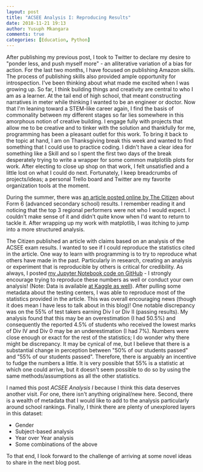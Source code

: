 ```yaml
---
layout: post
title: "ACSEE Analysis I: Reproducing Results"
date: 2018-11-21 19:13
author: Yusuph Mkangara
comments: true
categories: [Education, Python]
---
```

After publishing my previous post, I took to Twitter to declare my desire to "ponder less, and push myself more" - an alliterative variation of a bias for action. For the last two months, I have focused on publishing Amazon skills. The process of publishing skills also provided ample opportunity for introspection. I've been thinking about what made me excited when I was growing up. So far, I think building things and creativity are central to who I am as a learner. At the tail end of high school, that meant constructing narratives in meter while thinking I wanted to be an engineer or doctor. Now that I'm leaning toward a STEM-like career again, I find the basis of commonality between my different stages so far lies somewhere in this amorphous notion of creative building. I engage fully with projects that allow me to be creative and to tinker with the solution and thankfully for me, programming has been a pleasant outlet for this work. To bring it back to the topic at hand, I am on Thanksgiving break this week and wanted to find something that I could use to practice coding. I didn't have a clear idea for something like a Skill and so I spent the first two days of the break desperately trying to write a wrapper for some common matplotlib plots for work. After electing to close up shop on that work, I felt unsatisfied and a little lost on what I could do next. Fortunately, I keep breadcrumbs of projects/ideas; a personal Trello board and Twitter are my favorite organization tools at the moment.<!--more-->

During the summer, there was <a href="https://www.thecitizen.co.tz/magazine/success/-Understanding-Form-Six-regional-results-puzzle/1843788-4690616-rcjhhd/index.html" target="_blank" rel="noopener">an article posted online by The Citizen</a> about Form 6 (advanced secondary school) results. I remember reading it and noticing that the top 3 regional performers were not who I would expect. I couldn't make sense of it and didn't quite know when I'd want to return to tackle it. After wrapping up my work with matplotlib, I was itching to jump into a more structured analysis.

The Citizen published an article with claims based on an analysis of the ACSEE exam results. I wanted to see if I could reproduce the statistics cited in the article. One way to learn with programming is to try to reproduce what others have made in the past. Particularly in research, creating an analysis or experiment that is reproducible by others is critical for credibility. As always, I posted <a href="https://github.com/yo-my-bard/Scraping-NECTA/blob/master/Reproducing_The_Citizen_Article.ipynb" target="_blank" rel="noopener">my Jupyter Notebook code on GitHub</a> - I strongly encourage trying to reproduce these numbers as well or conduct your own analysis! (Note: Data is available <a href="https://www.kaggle.com/yusuph/necta-test-results" target="_blank" rel="noopener">at Kaggle as well</a>). After pulling some metadata about the testing centers, I was able to reproduce most of the statistics provided in the article. This was overall encouraging news (though it does mean I have less to talk about in this blog)! One notable discrepancy was on the 55% of test takers earning Div I or Div II (passing results). My analysis found that this may be an overestimation (I had 50.5%) and consequently the reported 4.5% of students who received the lowest marks of Div IV and Div 0 may be an underestimation (I had 7%). Numbers were close enough or exact for the rest of the statistics; I do wonder why there might be discrepancy. It may be cynical of me, but I believe that there is a substantial change in perception between "50% of our students passed" and "55% of our students passed". Therefore, there is arguably an incentive to fudge the numbers a little. It is very possible that 55% is a statistic at which one could arrive, but it doesn't seem possible to do so by using the same methods/assumptions as all the other statistics.

I named this post <em>ACSEE Analysis I</em> because I think this data deserves another visit. For one, there isn't anything original/new here. Second, there is a wealth of metadata that I would like to add to the analysis particularly around school rankings. Finally, I think there are plenty of unexplored layers in this dataset:
<ul>
	<li>Gender</li>
	<li>Subject-based analysis</li>
	<li>Year over Year analysis</li>
	<li>Some combinations of the above</li>
</ul>
To that end, I look forward to the challenge of arriving at some novel ideas to share in the next blog post.
